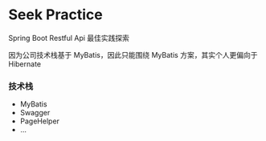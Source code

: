 # Seek Practice

Spring Boot Restful Api 最佳实践探索

因为公司技术栈基于 MyBatis，因此只能围绕 MyBatis 方案，其实个人更偏向于 Hibernate

### 技术栈

- MyBatis 
- Swagger
- PageHelper
- ...
